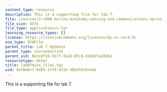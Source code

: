 ```yaml
---
content_type: resource
description: This is a supporting file for lab 7.
file: /courses/2-s998-marine-autonomy-sensing-and-communications-spring-2012/9e70e0c76eb51378431d30b35418c6ab_lab07miss_files.tgz
file_size: 4575
file_type: application/x-tar
learning_resource_types: []
license: https://creativecommons.org/licenses/by-nc-sa/4.0/
ocw_type: OCWFile
parent_title: Lab 7 Updates
parent_type: CourseSection
parent_uid: 0e1c4f16-9177-fa24-07c9-42dd4fa282be
resourcetype: Other
title: lab07miss_files.tgz
uid: 9e70e0c7-6eb5-1378-431d-30b35418c6ab
---
```

This is a supporting file for lab 7.